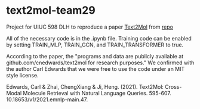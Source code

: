 # text2mol-team29
Project for UIUC 598 DLH to reproduce a paper [Text2Mol](https://aclanthology.org/2021.emnlp-main.47/) from [repo](https://github.com/cnedwards/text2mol/tree/master/code) 

All of the necessary code is in the .ipynb file.  Training code can be enabled by setting TRAIN_MLP, TRAIN_GCN, and TRAIN_TRANSFORMER to true.

According to the paper, the "programs and data are publicly available at
github.com/cnedwards/text2mol for research purposes." We confirmed with the author Carl Edwards that we were free to use the code under an MIT style license. 

Edwards, Carl & Zhai, ChengXiang & Ji, Heng. (2021). Text2Mol: Cross-Modal Molecule Retrieval with Natural Language Queries. 595-607. 10.18653/v1/2021.emnlp-main.47.

